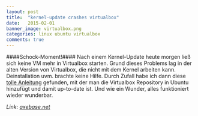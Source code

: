 ```yaml
---
layout: post
title:  "kernel-update crashes virtualbox"
date:   2015-02-01
banner_image: virtualbox.png
categories: linux ubuntu virtualbox
comments: true
---
```

####Schock-Moment!####
Nach einem Kernel-Update heute morgen ließ sich keine VM mehr in Virtualbox starten. Grund dieses Problems lag in der alten Version von Virtualbox, die nicht mit dem Kernel arbeiten kann.
Deinstallation uvm. brachte keine Hilfe.
Durch Zufall habe ich dann diese [tolle Anleitung](http://axebase.net/blog/2013/02/28/virtualbox-repository-in-ubuntu-hinzufuegen/) gefunden, mit der man die Virtualbox Repository in Ubuntu hinzufügt und damit up-to-date ist.
Und wie ein Wunder, alles funktioniert wieder wunderbar.

*Link: [axebase.net](http://axebase.net/blog/2013/02/28/virtualbox-repository-in-ubuntu-hinzufuegen/)*